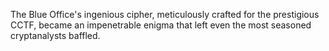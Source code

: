 The Blue Office's ingenious cipher, meticulously crafted for the prestigious CCTF, became an impenetrable enigma that left even the most seasoned cryptanalysts baffled.
